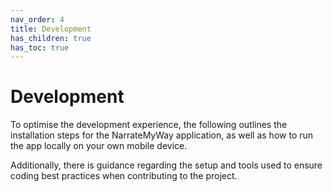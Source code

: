 ```yaml
---
nav_order: 4
title: Development
has_children: true
has_toc: true
---
```


# Development

To optimise the development experience, the following outlines the installation steps for the NarrateMyWay application, as well as how to run the app locally on your own mobile device. 

Additionally, there is guidance regarding the setup and tools used to ensure coding best practices when contributing to the project.
